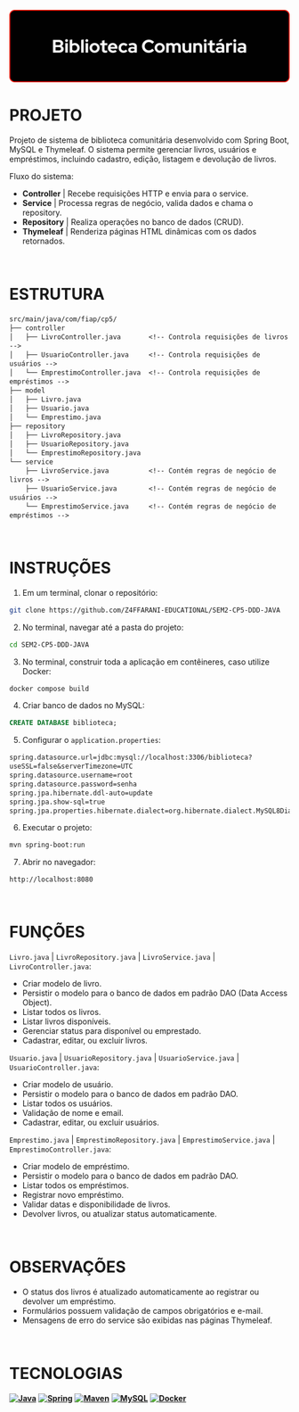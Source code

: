 ![banner](./banner.png)

# PROJETO
Projeto de sistema de biblioteca comunitária desenvolvido com Spring Boot, MySQL e Thymeleaf.
O sistema permite gerenciar livros, usuários e empréstimos, incluindo cadastro, edição, listagem e devolução de livros.

Fluxo do sistema:

- **Controller** | Recebe requisições HTTP e envia para o service.
- **Service** | Processa regras de negócio, valida dados e chama o repository.
- **Repository** | Realiza operações no banco de dados (CRUD).
- **Thymeleaf** | Renderiza páginas HTML dinâmicas com os dados retornados.

<br>

# ESTRUTURA
```
src/main/java/com/fiap/cp5/
├── controller
│   ├── LivroController.java       <!-- Controla requisições de livros -->
│   ├── UsuarioController.java     <!-- Controla requisições de usuários -->
│   └── EmprestimoController.java  <!-- Controla requisições de empréstimos -->
├── model
│   ├── Livro.java
│   ├── Usuario.java
│   └── Emprestimo.java
├── repository
│   ├── LivroRepository.java
│   ├── UsuarioRepository.java
│   └── EmprestimoRepository.java
└── service
    ├── LivroService.java          <!-- Contém regras de negócio de livros -->
    ├── UsuarioService.java        <!-- Contém regras de negócio de usuários -->
    └── EmprestimoService.java     <!-- Contém regras de negócio de empréstimos -->
```

<br>

# INSTRUÇÕES
1. Em um terminal, clonar o repositório:
```bash
git clone https://github.com/Z4FFARANI-EDUCATIONAL/SEM2-CP5-DDD-JAVA
```

2. No terminal, navegar até a pasta do projeto:
```bash
cd SEM2-CP5-DDD-JAVA
```

3. No terminal, construir toda a aplicação em contêineres, caso utilize Docker:
```bash
docker compose build
```

4. Criar banco de dados no MySQL:
```sql
CREATE DATABASE biblioteca;
```

5. Configurar o `application.properties`:
```properties
spring.datasource.url=jdbc:mysql://localhost:3306/biblioteca?useSSL=false&serverTimezone=UTC
spring.datasource.username=root
spring.datasource.password=senha
spring.jpa.hibernate.ddl-auto=update
spring.jpa.show-sql=true
spring.jpa.properties.hibernate.dialect=org.hibernate.dialect.MySQL8Dialect
```

6. Executar o projeto:
```bash
mvn spring-boot:run
```

7. Abrir no navegador:
```
http://localhost:8080
```

<br>

# FUNÇÕES
`Livro.java` | `LivroRepository.java` | `LivroService.java` | `LivroController.java`:
- Criar modelo de livro.
- Persistir o modelo para o banco de dados em padrão DAO (Data Access Object).
- Listar todos os livros.
- Listar livros disponíveis.
- Gerenciar status para disponível ou emprestado.
- Cadastrar, editar, ou excluir livros.

`Usuario.java` | `UsuarioRepository.java` | `UsuarioService.java` | `UsuarioController.java`:
- Criar modelo de usuário.
- Persistir o modelo para o banco de dados em padrão DAO.
- Listar todos os usuários.
- Validação de nome e email.
- Cadastrar, editar, ou excluir usuários.

`Emprestimo.java` | `EmprestimoRepository.java` | `EmprestimoService.java` | `EmprestimoController.java`:
- Criar modelo de empréstimo.
- Persistir o modelo para o banco de dados em padrão DAO.
- Listar todos os empréstimos.
- Registrar novo empréstimo.
- Validar datas e disponibilidade de livros.
- Devolver livros, ou atualizar status automaticamente.

<br>

# OBSERVAÇÕES
- O status dos livros é atualizado automaticamente ao registrar ou devolver um empréstimo.
- Formulários possuem validação de campos obrigatórios e e-mail.
- Mensagens de erro do service são exibidas nas páginas Thymeleaf.

<br>

# TECNOLOGIAS
**[![Java](https://img.shields.io/badge/java-%23ED8B00.svg?style=for-the-badge&logo=openjdk&logoColor=white)](https://www.oracle.com/br/java/technologies/downloads)**
**[![Spring](https://img.shields.io/badge/spring-%236DB33F.svg?style=for-the-badge&logo=spring&logoColor=white)](https://start.spring.io)**
**[![Maven](https://img.shields.io/badge/Apache%20Maven-C71A36?style=for-the-badge&logo=Apache%20Maven&logoColor=white)](https://maven.apache.org/download.cgi)**
**[![MySQL](https://img.shields.io/badge/mysql-4479A1.svg?style=for-the-badge&logo=mysql&logoColor=white)](https://www.mysql.com/downloads)**
**[![Docker](https://img.shields.io/badge/docker-%230db7ed.svg?style=for-the-badge&logo=docker&logoColor=white)](https://www.docker.com/products/docker-desktop)**
